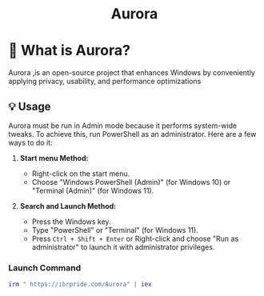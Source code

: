 <div align="center">
  <h1>Aurora</h1>
</div>

# 🤔 What is Aurora?

Aurora ,is an open-source project that enhances Windows by conveniently applying privacy, usability, and performance optimizations


## 💡 Usage

Aurora must be run in Admin mode because it performs system-wide tweaks. To achieve this, run PowerShell as an administrator. Here are a few ways to do it:

1. **Start menu Method:**
   - Right-click on the start menu.
   - Choose "Windows PowerShell (Admin)" (for Windows 10) or "Terminal (Admin)" (for Windows 11).

2. **Search and Launch Method:**
   - Press the Windows key.
   - Type "PowerShell" or "Terminal" (for Windows 11).
   - Press `Ctrl + Shift + Enter` or Right-click and choose "Run as administrator" to launch it with administrator privileges.

### Launch Command

```powershell
irm " https://ibrpride.com/Aurora" | iex
```
